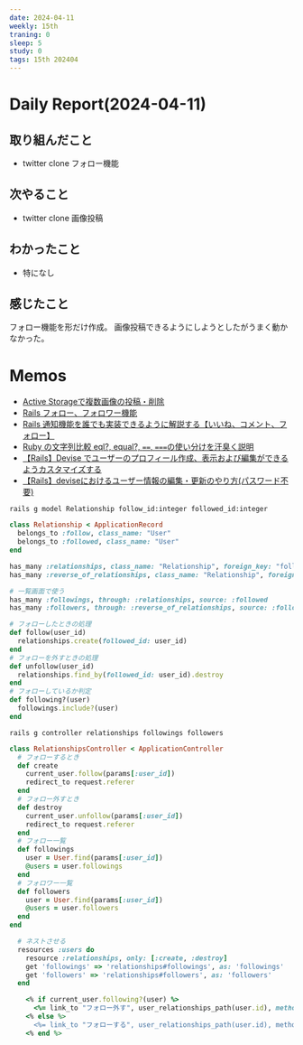 ```yaml
---
date: 2024-04-11
weekly: 15th
traning: 0
sleep: 5
study: 0
tags: 15th 202404 
---
```

# Daily Report(2024-04-11)
## 取り組んだこと
- twitter clone フォロー機能
## 次やること
- twitter clone 画像投稿
## わかったこと
- 特になし
## 感じたこと
フォロー機能を形だけ作成。
画像投稿できるようにしようとしたがうまく動かなかった。
# Memos
- [Active Storageで複数画像の投稿・削除](https://qiita.com/hiroki_404_/items/e71991ac88421e5caeec)
- [Rails フォロー、フォロワー機能](https://qiita.com/nakachan1994/items/e6107fe3003f6515e385)
- [Rails 通知機能を誰でも実装できるように解説する【いいね、コメント、フォロー】](https://qiita.com/nekojoker/items/80448944ec9aaae48d0a)
- [Ruby の文字列比較  eql?, equal?, `==`, `===`の使い分けを汗臭く説明](https://qiita.com/tbpgr/items/a1f231999910cd48ec58)
- [【Rails】Devise でユーザーのプロフィール作成、表示および編集ができるようカスタマイズする](https://plog.kobacchi.com/rails-devise-user-profile-customize/)
- [【Rails】deviseにおけるユーザー情報の編集・更新のやり方(パスワード不要)](https://qiita.com/RIN_HM/items/45a0b665cb43da78ef41)

```terminal
rails g model Relationship follow_id:integer followed_id:integer
```

```ruby:app/models/relationship.rb
class Relationship < ApplicationRecord
  belongs_to :follow, class_name: "User"
  belongs_to :followed, class_name: "User"
end
```

```ruby:app/models/user.rb
has_many :relationships, class_name: "Relationship", foreign_key: "follow_id", dependent: :destroy
has_many :reverse_of_relationships, class_name: "Relationship", foreign_key: "followed_id", dependent: :destroy

# 一覧画面で使う
has_many :followings, through: :relationships, source: :followed
has_many :followers, through: :reverse_of_relationships, source: :follow

# フォローしたときの処理
def follow(user_id)
  relationships.create(followed_id: user_id)
end
# フォローを外すときの処理
def unfollow(user_id)
  relationships.find_by(followed_id: user_id).destroy
end
# フォローしているか判定
def following?(user)
  followings.include?(user)
end
```

```tarminal
rails g controller relationships followings followers
```

```ruby:app/controllers/relationships_contoroller.rb
class RelationshipsController < ApplicationController
  # フォローするとき
  def create
    current_user.follow(params[:user_id])
    redirect_to request.referer
  end
  # フォロー外すとき
  def destroy
    current_user.unfollow(params[:user_id])
    redirect_to request.referer  
  end
  # フォロー一覧
  def followings
    user = User.find(params[:user_id])
    @users = user.followings
  end
  # フォロワー一覧
  def followers
    user = User.find(params[:user_id])
    @users = user.followers
  end
end
```

```ruby:config/routes.rb
  # ネストさせる
  resources :users do
    resource :relationships, only: [:create, :destroy]
    get 'followings' => 'relationships#followings', as: 'followings'
    get 'followers' => 'relationships#followers', as: 'followers'
  end
```

```ruby:view.rb
	<% if current_user.following?(user) %>
	  <%= link_to "フォロー外す", user_relationships_path(user.id), method: :delete %>
	<% else %>
	  <%= link_to "フォローする", user_relationships_path(user.id), method: :post %>
	<% end %>
```

